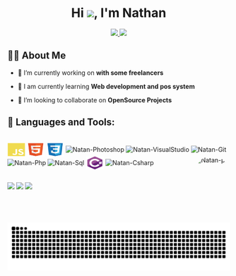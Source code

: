 <h1 align="center">Hi <img src="https://raw.githubusercontent.com/MartinHeinz/MartinHeinz/master/wave.gif" width="30px">, I'm Nathan</h1>
<div align="center">
  <a href="https://github.com/natamoraes">
  <img height="180em" src="https://github-readme-stats.vercel.app/api?username=natamoraes&show_icons=true&count_private=true&theme=react&hide_border=true&bg_color=0D1117"/>
  <img height="180em" src="https://github-readme-stats.vercel.app/api/top-langs/?username=natamoraes&langs_count=8&count_private=true&layout=compact&theme=react&hide_border=true&bg_color=0D1117"/>
  </a>
</div>

## 🙋‍♂️ About Me

- 🔭 I’m currently working on **with some freelancers**
  
- 🌱 I am currently learning **Web development and pos system**

- 👯 I’m looking to collaborate on **OpenSource Projects**




<!---
Natamoraes/Natamoraes is a ✨ special ✨ repository because its `README.md` (this file) appears on your GitHub profile.
You can click the Preview link to take a look at your changes.
--->
## 🚀 Languages and Tools:

<div style="display: inline_block"><br>
  <img align="center" alt="Natan-Js" height="30" width="40" src="https://raw.githubusercontent.com/devicons/devicon/master/icons/javascript/javascript-plain.svg">
  <img align="center" alt="Natan-HTML" height="30" width="40" src="https://raw.githubusercontent.com/devicons/devicon/master/icons/html5/html5-original.svg">
  <img align="center" alt="Natan-CSS" height="30" width="40" src="https://raw.githubusercontent.com/devicons/devicon/master/icons/css3/css3-original.svg">
  <img align="center" alt="Natan-Photoshop" height="30" width="40" src="https://cdn.jsdelivr.net/gh/devicons/devicon/icons/photoshop/photoshop-plain.svg">
  <img align="center" alt="Natan-VisualStudio" height="30" width="40" src="https://cdn.jsdelivr.net/gh/devicons/devicon/icons/visualstudio/visualstudio-plain.svg">
  <img align="center" alt="Natan-Git" height="30" width="40" src="https://cdn.jsdelivr.net/gh/devicons/devicon/icons/git/git-original.svg">
  <img align="center" alt="Natan-Php" height="30" width="40" src="https://cdn.jsdelivr.net/gh/devicons/devicon/icons/php/php-original.svg">
  <img align="center" alt="Natan-Sql" height="30" width="40" src="https://cdn.jsdelivr.net/gh/devicons/devicon/icons/postgresql/postgresql-plain-wordmark.svg">
  <img align="center" alt="Natan-Csharp" height="30" width="40" src="https://raw.githubusercontent.com/devicons/devicon/master/icons/csharp/csharp-original.svg">
  <img align="center" alt="Natan-Csharp" height="30" width="40" src="https://cdn.jsdelivr.net/gh/devicons/devicon/icons/nodejs/nodejs-original.svg">
  
  <img align="right" alt="Natan-pic" height="150" style="border-radius:50px;" src="https://media.discordapp.net/attachments/531667415465984000/912327752869371905/NEW_STYLE.jpg?width=525&height=513">
</div>
  
  ##
 
<div> 
  <a href=""><img src="https://img.shields.io/badge/Linux_Mint-87CF3E?style=for-the-badge&logo=linux-mint&logoColor=white" target="_blank"></a> 
  <a href=""><img src="https://img.shields.io/badge/Windows-0078D6?style=for-the-badge&logo=windows&logoColor=white" target="_blank"></a> 
  <a href=""><img src="https://img.shields.io/badge/Android-3DDC84?style=for-the-badge&logo=android&logoColor=white" target="_blank"></a> 
  
  ![Snake animation](https://github.com/natamoraes/natamoraes/blob/output/github-contribution-grid-snake.svg)
 
</div>

